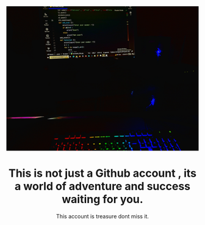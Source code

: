 <div align="center">
  <img src="./Programing.jpg", alt"programing image"> 
  <h1>This is not just a Github account , its a world of adventure and success waiting for you.</h1>
  <p>This account is treasure dont miss it.</p>
</div>
